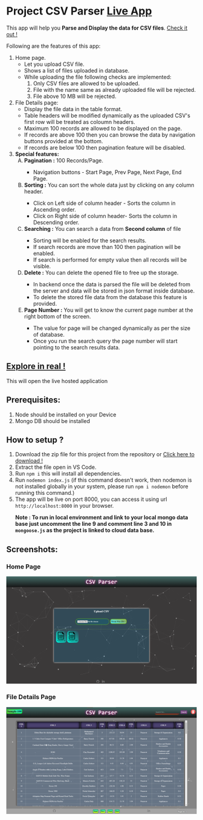 # Project CSV Parser <a href="https://csv-parser-v53b.onrender.com/" target="_blank"> Live App</a>

<p>This app will help you <strong>Parse and Display the data for CSV files</strong>. <a href="https://csv-parser-v53b.onrender.com/" target="_blank"> Check it out !</a><p>
<p>Following are the features of this app:</p>

<ol>
<li>Home page.
  <ul>
    <li>Let you upload CSV file.</li>  
    <li>Shows a list of files uploaded in database.</li>
    <li>While uploading the file following checks are implemented:
      <ol>
        <li>Only CSV files are allowed to be uploaded.</li>
        <li>File with the name same as already uploaded file will be rejected.</li>  
        <li>File above 10 MB will be rejected.</li>  
      </ol>
    </li>
  </ul>
 </li>
<li>File Details page:
  <ul>
    <li>Display the file data in the table format.</li>
    <li>Table headers will be modified dynamically as the uploaded CSV's first row will be treated as coloumn headers.</li>  
    <li>Maximum 100 records are allowed to be displayed on the page.</li>
    <li>If records are above 100 then you can browse the data by navigation buttons provided at the bottom.</li>
    <li>If records are below 100 then pagination feature will be disabled.</li>
  </ul>
 </li>
<li><strong>Special features:</strong>
  <ol type="A">
    <li><strong>Pagination :</strong> 100 Records/Page.</li>
      <ul>
        <li>Navigation buttons - Start Page, Prev Page, Next Page, End Page.</li>
      </ul>
    <li><strong>Sorting :</strong> You can sort the whole data just by clicking on any column header.</li>
      <ul>
        <li>Click on Left side of column header - Sorts the column in Ascending order.</li>
        <li>Click on Right side of column header- Sorts the column in Descending order.</li>
      </ul>
    <li><strong>Searching :</strong> You can search a data from <strong>Second column</strong> of file</li>
      <ul>
        <li>Sorting will be enabled for the search results.</li>
        <li>If search records are move than 100 then pagination will be enabled.</li>
        <li>If search is performed for empty value then all records will be visible.</li>
      </ul>
    <li><strong>Delete :</strong> You can delete the opened file to free up the storage.</li>
       <ul>
        <li>In backend once the data is parsed the file will be deleted from the server and data will be stored in json format inside database.</li>
        <li>To delete the stored file data from the database this feature is provided.</li>
      </ul>
    <li><strong>Page Number :</strong> You will get to know the current page number at the right bottom of the screen.</li>
       <ul>
        <li>The value for page will be changed dynamically as per the size of database.</li>
        <li>Once you run the search query the page number will start pointing to the search results data.</li>
      </ul>
  </ol>
 </li>
</ol>

<h2><a href="https://csv-parser-v53b.onrender.com/" target="_blank">Explore in real !</a></h2> This will open the live hosted application

<h2>Prerequisites:</h2>
  <ol>
    <li>Node should be installed on your Device</li>
    <li>Mongo DB should be installed</li>
  </ol>
 
<h2>How to setup ?</h2>
  <ol>
    <li>Download the zip file for this project from the repository or <a href="https://github.com/9Yogesh9/Csv-Parser/archive/refs/heads/main.zip">Click here to download !</a></li>
    <li>Extract the file open in VS Code.</li>
    <li>Run <code>npm i</code> this will install all dependencies.</li>
    <li>Run <code>nodemon index.js</code> (if this command doesn't work, then nodemon is not installed globally in your system, please run <code>npm i nodemon</code> before running this command.)</li>
    <li>The app will be live on port 8000, you can access it using url <code>http://localhost:8000</code> in your browser.</li>
    <p><strong>Note : To run in local environment and link to your local mongo data base just uncomment the line 9 and comment line 3 and 10 in <code>mongoose.js</code> as the project is linked to cloud data base.</strong></p>
  </ol>
  
<h2>Screenshots:</h2>
<h3>Home Page</h3>
<img src="https://raw.githubusercontent.com/9Yogesh9/Csv-Parser/main/assets/screenshots/home.png">

<h3>File Details Page</h3>
<img src="https://raw.githubusercontent.com/9Yogesh9/Csv-Parser/main/assets/screenshots/details.png">

